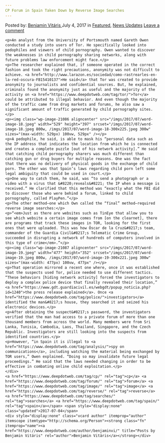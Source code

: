 ```yaml
---
CP Forum in Spain Taken Down by Reverse Image Searches
---
```

<article class="post-listing post-21077 post type-post status-publish format-standard has-post-thumbnail hentry  tag-cp tag-forum tag-image tag-reverse tag-searches tag-spain">
    <div class="post-inner">
        <span>Posted by: <a href="https://www.deepdotweb.com/author/benjaminvi/" title="">Benjamin Vitáris </a></span>
    <span>July 4, 2017</span>
    <span>in <a href="https://www.deepdotweb.com/category/deepdot-news/" rel="category tag">Featured</a>, <a href="https://www.deepdotweb.com/category/news-updates/" rel="category tag">News Updates</a></span>
    <span><a href="https://www.deepdotweb.com/2017/07/04/cp-forum-spain-taken-reverse-image-searches/#respond">Leave a comment</a></span>
    </p>
    <div class="clear"></div>
    
    <p>An analyst from the University of Portsmouth named Gareth Owen conducted a study into users of Tor. He specifically looked into pedophiles and viewers of child pornography. Owen wanted to discover the weaknesses in child pornography sharing networks, along with future problems law enforcement might face.</p>
    <p>The researcher explained that, if someone operated in the correct fashion and took the right precautions, anonymity was not difficult to achieve. <a href="http://www.larazon.es/sociedad/como-rastrearles-en-la-red-oscura-FB15410137">He said</a> that Tor was created to provide anonymity to journalists and confidential sources. But, he explained, criminals found the anonymity just as useful and the majority of the activity on <a href="https://www.deepdotweb.com/tag/tor/">Tor</a> could be attributed to illegal behavior. And even though the majority of the traffic came from drug markets and forums, he also saw a significant amount of traffic generated by child pornography sites.</p>
    <p><img class="wp-image-21086 aligncenter" src="/imgs/2017/07/word-image-18.jpeg" width="529" height="397" srcset="/imgs/2017/07/word-image-18.jpeg 800w, /imgs/2017/07/word-image-18-300x225.jpeg 300w" sizes="(max-width: 529px) 100vw, 529px" /></p>
    <p>A pedophile, he said, is able to mask his “personal data such as the IP address that indicates the location from which he is connected and creates a complete puzzle [out of his network activity].” He said that catching child pornography sharers was much different than catching gun or drug buyers for multiple reasons. One was the fact that there was no delivery of physical goods in the exchange of child porn. The other was that Spain’s laws regarding child porn left some legal ambiguity that could be used in court.</p>
    <p>One way to catch them, he said, was “to send a photograph or a video with a virus that &#8220;reveals&#8221; the IP when a message is received.” He clarified that this method was “exactly what the FBI did to discover those who were behind a forum, linked to child pornography, called PlayPen.”</p>
    <p>The other method—one which Own called the “final” method—required reverse image searches:</p>
    <p>“<em>Just as there are websites such as TinEye that allow you to see which website a certain image comes from [on the clearnet], there are programs that track these images in TOR, looking for the first ones that were uploaded. This was how Óscar de la Cruz&#8217;s team, commander of the Guardia Civil&#8217;s Telematic Crime Group, succeeded in disrupting a network of hundreds of computers involved in this type of crime</em>.”</p>
    <p><img class="wp-image-21087 aligncenter" src="/imgs/2017/07/word-image-19.jpeg" width="477" height="352" srcset="/imgs/2017/07/word-image-19.jpeg 800w, /imgs/2017/07/word-image-19-300x221.jpeg 300w" sizes="(max-width: 477px) 100vw, 477px" /></p>
    <p>That operation mirrored a recent one where, once it was established that the suspects used Tor, police needed to use different tactics. “These behaviors [hiding network activity] forced the investigators to deploy a complex police device that finally revealed their location,” <a href="https://www.gdt.guardiacivil.es/webgdt/popup_noticia.php?id=1240">the press release explained</a>. Once <a href="https://www.deepdotweb.com/tag/police/">investigators</a> identified the man&#8217;s house, they searched it and seized his electronic devices.</p>
    <p>After obtaining the suspect&#8217;s password, the investigators verified that the man had access to a private forum of more than one thousand members from across the world. Many members were from Sri Lanka, Tunisia, Cambodia, Laos, Thailand, Singapore, and the Czech Republic. Investigators are still looking into the suspects from identified countries.</p>
    <p>However, “in Spain it is illegal to <a href="https://www.deepdotweb.com/tag/analysis/">spy on communications</a>, including watching the material being exchanged by TOR users,” Owen explained. “Doing so may invalidate future legal proceedings.” He said that the laws needed changing in order to be effective in combating online child exploitation.</p>
    </div>
    <a href="https://www.deepdotweb.com/tag/cp/" rel="tag">cp</a> <a href="https://www.deepdotweb.com/tag/forum/" rel="tag">forum</a> <a href="https://www.deepdotweb.com/tag/image/" rel="tag">image</a> <a href="https://www.deepdotweb.com/tag/reverse/" rel="tag">reverse</a> <a href="https://www.deepdotweb.com/tag/searches/" rel="tag">searches</a> <a href="https://www.deepdotweb.com/tag/spain/" rel="tag">spain</a></span> <span style="display:none" class="updated">2017-07-04</span>
    <div style="display:none" class="vcard author" itemprop="author" itemscope itemtype="http://schema.org/Person"><strong class="fn" itemprop="name"><a href="https://www.deepdotweb.com/author/benjaminvi/" title="Posts by Benjamin Vitáris" rel="author">Benjamin Vitáris</a></strong></div>
    
